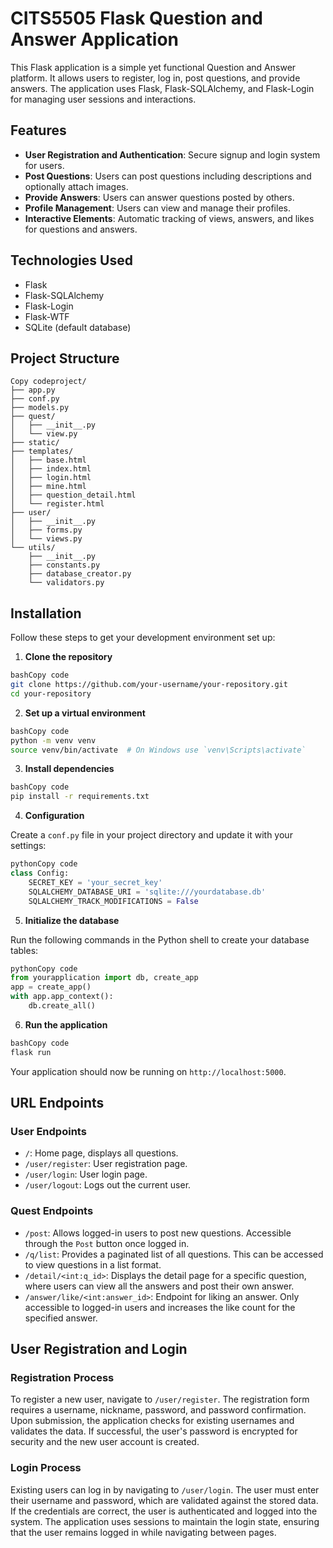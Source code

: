 #  CITS5505 Flask Question and Answer Application

This Flask application is a simple yet functional Question and Answer platform. It allows users to register, log in, post questions, and provide answers. The application uses Flask, Flask-SQLAlchemy, and Flask-Login for managing user sessions and interactions.

## **Features**

- **User Registration and Authentication**: Secure signup and login system for users.
- **Post Questions**: Users can post questions including descriptions and optionally attach images.
- **Provide Answers**: Users can answer questions posted by others.
- **Profile Management**: Users can view and manage their profiles.
- **Interactive Elements**: Automatic tracking of views, answers, and likes for questions and answers.

## Technologies Used

- Flask
- Flask-SQLAlchemy
- Flask-Login
- Flask-WTF
- SQLite (default database)

## Project Structure

```
Copy codeproject/
├── app.py
├── conf.py
├── models.py
├── quest/
│   ├── __init__.py
│   └── view.py
├── static/
├── templates/
│   ├── base.html
│   ├── index.html
│   ├── login.html
│   ├── mine.html
│   ├── question_detail.html
│   └── register.html
├── user/
│   ├── __init__.py
│   ├── forms.py
│   └── views.py
└── utils/
    ├── __init__.py
    ├── constants.py
    ├── database_creator.py
    └── validators.py

```


## **Installation**

Follow these steps to get your development environment set up:

1. **Clone the repository**

```bash
bashCopy code
git clone https://github.com/your-username/your-repository.git
cd your-repository

```

2. **Set up a virtual environment**

```bash
bashCopy code
python -m venv venv
source venv/bin/activate  # On Windows use `venv\Scripts\activate`

```

3. **Install dependencies**

```bash
bashCopy code
pip install -r requirements.txt

```

4. **Configuration**

Create a `conf.py` file in your project directory and update it with your settings:

```python
pythonCopy code
class Config:
    SECRET_KEY = 'your_secret_key'
    SQLALCHEMY_DATABASE_URI = 'sqlite:///yourdatabase.db'
    SQLALCHEMY_TRACK_MODIFICATIONS = False

```

5. **Initialize the database**

Run the following commands in the Python shell to create your database tables:

```python
pythonCopy code
from yourapplication import db, create_app
app = create_app()
with app.app_context():
    db.create_all()

```

6. **Run the application**

```bash
bashCopy code
flask run

```

Your application should now be running on `http://localhost:5000`.

## **URL Endpoints**

### **User Endpoints**

- `/`: Home page, displays all questions.
- `/user/register`: User registration page.
- `/user/login`: User login page.
- `/user/logout`: Logs out the current user.

### **Quest Endpoints**

- `/post`: Allows logged-in users to post new questions. Accessible through the `Post` button once logged in.
- `/q/list`: Provides a paginated list of all questions. This can be accessed to view questions in a list format.
- `/detail/<int:q_id>`: Displays the detail page for a specific question, where users can view all the answers and post their own answer.
- `/answer/like/<int:answer_id>`: Endpoint for liking an answer. Only accessible to logged-in users and increases the like count for the specified answer.

## **User Registration and Login**

### **Registration Process**

To register a new user, navigate to `/user/register`. The registration form requires a username, nickname, password, and password confirmation. Upon submission, the application checks for existing usernames and validates the data. If successful, the user's password is encrypted for security and the new user account is created.

### **Login Process**

Existing users can log in by navigating to `/user/login`. The user must enter their username and password, which are validated against the stored data. If the credentials are correct, the user is authenticated and logged into the system. The application uses sessions to maintain the login state, ensuring that the user remains logged in while navigating between pages.

